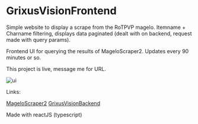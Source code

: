 # GrixusVisionFrontend

Simple website to display a scrape from the RoTPVP magelo. Itemname + Charname filtering, displays data paginated (dealt with on backend, request made with query params).

Frontend UI for querying the results of MageloScraper2. Updates every 90 minutes or so.

This project is live, message me for URL.

![ui](https://ibb.co/h20Drhq)

Links:

[MageloScraper2](https://github.com/hikemalliday/MageloScraper2)
[GrixusVisionBackend](https://github.com/hikemalliday/GrixusVisionBackend)

Made with reactJS (typescript)


